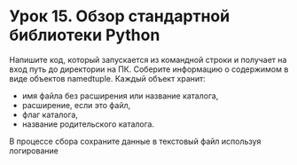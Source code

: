 # Урок 15. Обзор стандартной библиотеки Python
Напишите код, который запускается из командной строки и получает на вход путь до директории на ПК. Соберите информацию о содержимом в виде объектов namedtuple.
Каждый объект хранит:
* имя файла без расширения или название каталога,
* расширение, если это файл,
* флаг каталога,
*  название родительского каталога.

В процессе сбора сохраните данные в текстовый файл используя логирование
